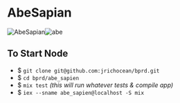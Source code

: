 # AbeSapian
![AbeSapian](https://cldup.com/QXXerR5Km5.png)![abe](https://cldup.com/9kllkT2K8X.jpeg)

## To Start Node

* $ `git clone git@github.com:jrichocean/bprd.git`
* $ `cd bprd/abe_sapien`
* $ `mix test` _(this will run whatever tests & compile app)_
* $ `iex --sname abe_sapien@localhost -S mix`
